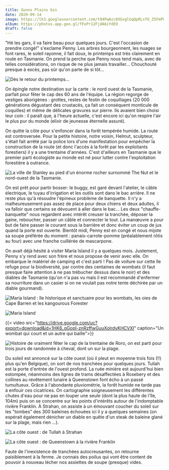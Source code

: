 ```yaml
---
title: Gunns Plains bis
date: 2020-09-14
image: https://lh3.googleusercontent.com/t94PwAzc8XGvglGqQpRLsfO_Z5FmPQ8t0q9vFFMT5sYJBjCFY3fe3jCYrZmoLEkbWugBuRDAsrdGZ0BiP0Udn3r7dWG7Ky5WGD0rANmAZCUZByW0MwbsNQ0nZFdhvxrH5Rs1XiLfZy0
album: https://photos.app.goo.gl/fFoPr12FjdA6iYdE9
draft: false
---
```


"Hé les gars, il va faire beau pour quelques jours. C'est l'occasion de prendre congé!" s'exclame Penny. Les arbres bourgeonnent, les nuages se font rares, le soleil rayonne, il fait doux, le printemps est très clairement en route en Tasmanie. On prend la perche que Penny nous tend mais, avec de telles considérations, on risque de ne plus jamais travailler... Chouchouté presque à excès, pas sûr qu'on parte de si tôt...

![Dès le retour du printemps...](https://lh3.googleusercontent.com/mV95rYS-aP7eqVrDpSA4nemtSCu1kQa96VXUmNivFOzLEZyxldGHt8-uh-aqeh4EEkdd0otQDmzD4QHTie_PlVrfxbdZduZAnMFG1gucd16IzsHeIoQGzNfEW4mDKwJuRhhgSGMqEOU)

On épingle notre destination sur la carte : le nord ouest de la Tasmanie, parfait pour fêter le cap des 60 ans de l'équipe. La région regorge de vestiges aborigènes : grottes, restes de festin de coquillages (20 000 générations dégustant des crustacés, ça fait un conséquent monticule de coquilles) et même de délicates gravures sur pierre. Ils avaient bien choisi leur coin : il paraît que, à l'heure actuelle, c'est encore ici qu'on respire l'air le plus pur du monde (elixir de jeunesse éternelle assuré).

On quitte la côte pour s'enfoncer dans la forêt tempérée humide. La route est controversée. Pour la petite histoire, notre voisin, Helmut, sculpteur, s'était fait arrêté par la police lors d'une manifestation pour empêcher la construction de la route (et donc l'accès à la forêt par les exploitants forestiers) il y a une trentaine d'années. C'est d'ailleurs en Tasmanie que le premier parti écologiste au monde est né pour lutter contre l'exploitation forestière à outrance.

![La ville de Stanley au pied d'un énorme rocher surnommé The Nut et le nord-ouest de la Tasmanie.](https://lh3.googleusercontent.com/wWSZ3Y-Dh8UPqr0ugGtcMqW2vzT74HL3VEzBD-li0RkjHX2buo0iqvB_SbQ8qS60EhYeVc4sZCYz7XDs-VBFSzUGeUPTUAFWVG6f6liXcPUlmGIX9YBGGPUZkaoAAo6SVEDQnR75iEY)

On est prêt pour partir bosser: le buggy, est garé devant l'atelier, le câble électrique, le tuyau d'irrigation et les outils sont dans le bac arrière. Il ne reste plus qu'à résoudre l'épineux problème de banquette. Il n'y a malheureusement pas assez de place pour deux chiens et deux adultes, il va falloir que certains se dévouent à aller dans le bac... Les deux "chauffe-banquette" nous regardent avec intérêt creuser la tranchée, déposer la gaine, reboucher, passer un câble et connecter le tout. La manœuvre a pour but de faire passer le courant sous la barrière et donc éviter un coup de jus quand la porte est ouverte. Bientôt midi, Penny est en congé et nous mijote sa soupe préférée du moment : panais-carrote-pomme (préalablement rôtis au four) avec une franche cuillérée de mascarpone.

On avait déjà hésité à visiter Maria Island il y a quelques mois. Justement, Penny s'y rend avec son frère et nous propose de venir avec elle. On embarque le matériel de camping et c'est parti ! Pas de voiture sur cette île refuge pour la biodiversité, par contre des centaines de wombats (il faut presque faire attention à ne pas trébucher dessus dans le noir) et des diables de Tasmanie (qu'on n'a pas vu mais il est recommandé d'enfermer sa nourriture dans un casier si on ne voulait pas notre tente déchirée par un diable gourmand).

![Maria Island : île historique et sanctuaire pour les wombats, les oies de Cape Barren et les kangourous Forester](https://lh3.googleusercontent.com/vO56azvbCGF7po5s5ocBz5-LDLxoNXK3rscoQlHiPJzSJWv7HZv94wSdvP65DS13nwJWAiPpqQrTw8vJ1oXarxrwd2dEn0PuWu6tBJP2r89WXe7EMVxIF_ZjcjjBPPnE_c09qOupsEw)

![Maria Island](https://lh3.googleusercontent.com/4NRM390dcoeXrZx0R6wRks78SnsxgduDCzGSKyGrd6JgiJoovdWbLeS-VVMJMg33_FcCUzQEo_reY5cEPvgge6fcwsB9gjiPXJMG4AaS56vqYLMy1_i9THdoJHCxXUmsWXQln6S_HOY)

{{< video src="https://drive.google.com/uc?export=download&id=1HK6_gGopI-znRzffwGuuXolrdyKHCVXl" caption="Un wombat qui court et un autre qui baille">}}

![Histoire de vraiment fêter le cap de la trentaine de Roro, on est parti pour trois jours de randonnée à cheval, dont un sur la plage.](https://lh3.googleusercontent.com/p9kSNUw71s_reUXdwfXpdxZRrFJ7WYOF8ZtmPzMHucLacw1gZzETdfeFF0No9URTlSuh-fUAm7deXlviVQK7raIMCPARnvMy6JTV6Yr-Sw5QuDo-NzT1GtDYQhODTaGSVdku2zm-E6s)

Du soleil est annoncé sur la côte ouest (où il pleut en moyenne trois fois (!!) plus qu'en Belgique), on sort de nos tranchées pour quelques jours. Tullah est la porte d'entrée de l'ouest profond. La ruée minière est aujourd'hui bien estompée, néanmoins des lignes de trams désaffectées à Rosebery et des collines au revêtement lunaire à Queenstown font écho à un passé tumultueux. Grâce à l'abondante pluviométrie, la forêt humide ne tarde pas à enfouir ces cicatrices. On cartographie soigneusement les différentes chutes d'eau pour ne pas en louper une seule (dont la plus haute de l'île, 104m) puis on se concentre sur les points d'intérêts autour de l'indomptable rivière Franklin. À Strahan, on assiste à un émouvant coucher du soleil sur les "tombes" des 300 baleines échouées ici il y a quelques semaines (on espérait également dénicher un diable en quête d'un steak de baleine glané sur la plage, mais rien ...).

![La côte ouest : de Tullah à Strahan](https://lh3.googleusercontent.com/0wKCKZ-1N7t-B4CbVDZTgHBKPgh-NUu28UJ6CkNbL1iI9jRnE_3AajZSanK_fLGxuRREUp73EWb30bmAR8ppQe3OwvWVco26D62VwvqLmuFxCdwn3xgODMycZNTDR2GpcZN-50Nyw48)

![La côte ouest : de Queenstown à la rivière Franklin](https://lh3.googleusercontent.com/bkw2-VYro_oBui3BLz-8cqhh1b4LkeNQJj8n4Gf6sKuAM0SwUDcQcSl87REQMZ3g3zeLDg_DDohdXiSC6fvkYETCOVgAu64Q3GS9vHo9ERmitogzZBcyJ7RBoLnXqHcpl0701oNkoyc)

Faute de l'inexistence de tranchées autocreusantes, on retourne paisiblement à la ferme. Je connais des poilus qui vont être content de pouvoir à nouveau lécher nos assiettes de soupe (presque) vides.
